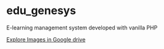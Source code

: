 # edu_genesys
E-learning management system developed with vanilla PHP

[Explore Images in Google drive](https://drive.google.com/drive/folders/18tOb9uJhG6kGCEHmcdINXVPuXKCkYfuw?usp=sharing)
